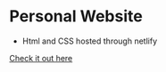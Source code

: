 # Personal Website

- Html and CSS hosted through netlify 

<a href="https://www.aaronjanes.ca/">Check it out here</a>

